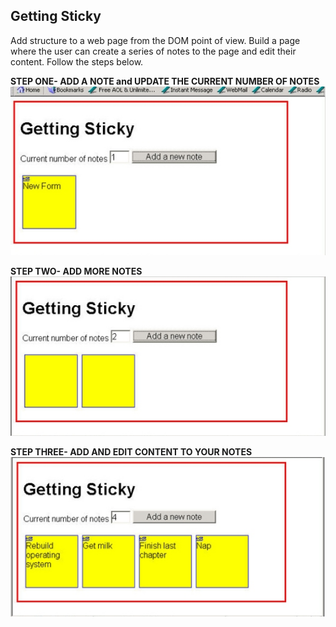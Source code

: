 ## Getting Sticky

Add structure to a web page from the DOM point of view. Build a page where the user can create a series of notes to the page and edit their content. Follow the steps below.

**STEP ONE- ADD A NOTE and UPDATE THE CURRENT NUMBER OF NOTES** ![](assets/asset1.png?raw=true)


**STEP TWO- ADD MORE NOTES** ![](assets/asset2.png?raw=true)


**STEP THREE- ADD AND EDIT CONTENT TO YOUR NOTES** ![](assets/asset3.png?raw=true)





